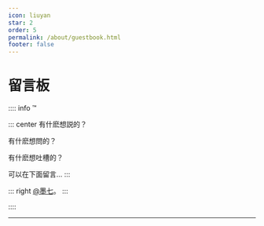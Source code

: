 ```yaml
---
icon: liuyan
star: 2
order: 5
permalink: /about/guestbook.html
footer: false
---
```


# 留言板

:::: info ™

::: center
有什麽想説的？

有什麽想問的？

有什麽想吐槽的？

可以在下面留言...
:::

::: right
[@墨七](https://mo7.cc)。
:::

::::

---
